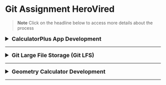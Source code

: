 # Git Assignment HeroVired

> **Note**
> Click on the headline below to access more details about the process

<details>

<summary style="font-size: 20px;">
<b>
<font size="+1">CalculatorPlus App Development</font>
</b>
</summary>

<!-- # CalculatorPlus App Development -->

Welcome to the development repository for CalculatorPlus, a Python application that provides basic arithmetic operations.

## Table of Contents

  - [Getting Started](#getting-started)
  - [Implementation](#implementation)
  - [Release V1.0](#release)
  - [Features](#features)
  - [Bug Fix](#bug-fix)
  - [Contributing](#contributing)
  - [Release V2.0](#release)


 ## Getting Started
 To get started with **CalculatorPlus** development, follow these steps:

1. Clone the repository :
    
    - Using gitbash :
    ```bash
    git clone https://github.com/abhijitganeshshinde/git_assignment_HeroVired.git
    ```
    ```bash
    cd git_assignment_HeroVired
    ```
    <details>
    <summary>For Example</summary>

    ![Image Alt Text](/Images/1.PNG)

    </details>
                
2. Create a new branch for development :
    ```bash
    git checkout -b dev
    ```
    <details>
    <summary>For Example</summary>

    ![Image Alt Text](/Images/2.PNG)

    </details>
3. Implement the square root feature in the Calculator class as specified in the assignment.

## Implementation

1. Create CalculatorPlus.py file.  
2. Add Your Code.
3. Check it's working or not.
4. Push the code in dev :
    ```bash
    git add .
    git commit -m "Added : Calculator Code"
    git push --set-upstream origin dev
    ```

## Release

To create a new release of CalculatorPlus :

1. Merge the dev branch into 'main' :
    ```bash
    git checkout main
    git merge dev
    git push
    ```
        
2. Click on Create a new release.
    <details>
    <summary>For Example</summary>

    ![Image Alt Text](/Images/58.png)

    </details>
3.  Create new tag:
    ```bash 
    v1.0
    ```
     <details>
    <summary>For Example</summary>

    ![Image Alt Text](/Images/11.PNG)

    </details>
5. Write your Release Title
6. Write your describe related to release and click on public release 
    <details>
    <summary>For Example</summary>

    ![Image Alt Text](/Images/60.PNG)
    ![Image Alt Text](/Images/12.PNG)

    </details>

## Features

To implement the square root feature and fix the bug, follow these steps:

1. Create new branch :
   ```bash
   git checkout -b feature/sqrt
   ```

2. Implement the square root feature :
    - Uncomment the square_root function in Calculator class.
    - Implement the sqrt function.

4. Test the application :
    ```bash
    python CalculatorPlus.py
    ```

## Bug Fix

If a critical bug is reported and you need to switch back to the dev branch to create fixes while keeping the **feature/sqrt** branch up-to-date:

1. Switch to the dev branch :
    ```bash
    git checkout dev
    ```        
2. Implement bug fixes.

3. Bug Fix :
    - In the divide function, replace with the following code :
    ```bash
        def divide(self, a, b):
            if b == 0:
                raise ValueError("Cannot divide by zero.")
            return a / b
    ```
    <details>
    <summary>For Example</summary>

    ![Image Alt Text](/Images/3.PNG)

    </details>

    
4. Switch back to the 'feature/sqrt' branch :
    ```bash
    git checkout feature/sqrt
    ```
        
4. Apply the latest changes from 'dev' :
    ```bash
    git merge dev
    ```

## Contributing

To contribute to the development of CalculatorPlus, follow these steps:

1. Add Your teammate 
   <details>
    <summary>For Example</summary>

    ![Image Alt Text](/Images/61.PNG)
    ![Image Alt Text](/Images/62.PNG)

    </details>

2. Create a new branch for your feature :
    ```bash
    git checkout -b feature/sqrt
    ``` 
3. Implement and test your feature.
    
4. Create a pull request targeting the dev branch.
    
5. Request a code review from a team member.
    
6. Make necessary improvements based on the code review feedback.
    
7. Once approved, merge your feature branch into 'dev'.

## Release

To create a new release of CalculatorPlus :

1. Merge the dev branch into 'main' :
    ```bash
    git checkout main
    git merge dev
    ```
        
2. Create a new release tag:
    git tag -a v2.0 -m "Version 2 Release"
        

3. Write your Release Title
4. Write your describe related to release and click on public release 
    <details>
    <summary>For Example</summary>

    ![Image Alt Text](/Images/63.png)

    </details>

</details>

---


<details>

<summary style="font-size: 20px;">
<b>
<font size="+1">Git Large File Storage (Git LFS)</font>
</b>
</summary>

<!-- # Git Large File Storage (Git LFS) -->

Welcome to the Git Assignment repository for demonstrating the usage of Git LFS (Large File Storage) for handling large binary files efficiently.

## Table of Contents
- [Introduction](#introduction)
- [Getting Started](#getting-started)
- [Integration Steps](#integration-steps)
- [Verifying Git LFS](#verifying-git-lfs)
- [Contributing](#contributing)

## Introduction

This repository showcases the integration of Git LFS to handle large binary files in a more efficient way. Git LFS allows us to manage and store large files separately, ensuring smoother version control and reduced repository size.

## Getting Started

To get started with Git LFS and test its functionality, follow the steps outlined below.

### Prerequisites

Before you begin, make sure you have Git LFS installed on your machine. If not, you can download and install it from the official website: [Git LFS](https://git-lfs.github.com/)

## Integration Steps

1. Clone the Repository:
   ```bash
   git clone https://github.com/abhijitganeshshinde/git_assignment_HeroVired.git
   cd git_assignment_HeroVired
   ```
2. Initialize Git LFS:
    ```bash
    git lfs install
    ```
    <details>
    <summary>For Example</summary>

    ![Image Alt Text](/Images/16.PNG)

    </details>

3. Create and Switch to a New Branch:
   ```bash
   git checkout -b lfs
   ```
   
4. Add a Large Binary File:
   - Upload a binary file larger than 200MB to the repository. For demonstration purposes, let's assume the file is named large-file.bin.

5. Configure Git LFS for the Large File:
    ```bash
    git lfs track "*.bin"
    ```
    <details>
    <summary>For Example</summary>

    ![Image Alt Text](/Images/17.PNG)

    </details>
6. Commit and Push:
    ```bash
    git add .
    git commit -m "Add large binary file using Git LFS"
    git push --set-upstream origin lfs
    ```
## Verifying Git LFS

1. On Another Machine:
   - Clone the repository on another machine using the following command:
    ```bash
        git clone https://github.com/abhijitganeshshinde/git_assignment_HeroVired.git
    ```
2. Verify the Large File:
   - After cloning, navigate to the repository directory and check that the large binary file (large-file.bin) is downloaded correctly and is stored as a pointer in Git LFS.

</details>

---

<details>

<summary style="font-size: 20px;">
<b>
<font size="+1">Geometry Calculator Development</font>
</b>
</summary>

<!-- # Geometry Calculator Development -->

Welcome to the development repository for the Geometry Calculator, a Python program that calculates the area of a circle and the area of a rectangle.

## Table of Contents
  - [Introduction](#introduction)
  - [Getting Started](#getting-started)
  - [Workflow Steps](#workflow-steps)
  - [Contributing](#contributing)
  - [Pull Requests](#pull-requests)

## Introduction

This repository contains the source code for the Geometry Calculator, a simple Python program that calculates the area of geometric shapes.

## Getting Started

To start contributing to the Geometry Calculator, follow these steps:

1. Clone the repository to your local machine:
   ```bash
   git clone https://github.com/abhijitganeshshinde/git_assignment_HeroVired.git
   ```
   ```bash
   cd git_assignment_HeroVired
   ```
   ```bash
    git checkout geometry-calculator 
   ```
    <details>
    <summary>For Example</summary>

    ![Image Alt Text](/Images/17.PNG)

    </details>

## Workflow Steps
Follow these steps to work on the circle area and rectangle area features using Git stash:

1. #### Create a New Branch for Circle Area Feature:

    - Create a new branch named feature/circle-area to work on the circle area feature.
    ```bash
    git checkout -b feature/circle-area 
    ```
    <details>
    <summary>For Example</summary>

    ![Image Alt Text](/Images/17.PNG)

    </details>
2. #### Stash Changes for Circle Area Feature:

    - Before committing the changes, stash them using git stash to save the incomplete feature implementation.
     ```bash
    git stash save "Added : area of circle feature"
    ```
    - Verify that the working directory is clean using git status.
    - Check stash list:
     ```bash
    git stash list 
    ```
    <details>
    <summary>For Example</summary>

    ![Image Alt Text](/Images/30.PNG)
    ![Image Alt Text](/Images/31.PNG)
    ![Image Alt Text](/Images/32.PNG)

    </details>
3. #### Create a New Branch for Rectangle Area Feature:

    - Create a new branch named feature/rectangle-area to work on the rectangle area feature.
     ```bash
    git checkout -b feature/rectangle-area 
    ```
    <details>
    <summary>For Example</summary>

    ![Image Alt Text](/Images/33.PNG)

    </details>
4. #### Stash Changes for Rectangle Area Feature:

    - Before committing the changes, stash them using git stash to save the incomplete feature implementation.
    ```bash
    git stash save "Added : area of rectangle feature"
    ```
    - Verify that the working directory is clean using git status.
     <details>
    <summary>For Example</summary>

    ![Image Alt Text](/Images/36.PNG)
    ![Image Alt Text](/Images/37.PNG)

    </details>
5. #### Switch Back to Circle Area Branch:

    - Switch back to the feature/circle-area branch to continue working on the circle area feature.
    ```bash
    git checkout feature/circle-area
    ```
    - Check list of stash :
    ```bash
    git stash list
    ```
    - Retrieve the stashed changes using git stash pop or git stash apply.
    ```bash
    git stash apply "stash@{0}"
    ```
    - Complete the circle area feature implementation and save the changes.
    <details>
    <summary>For Example</summary>

    ![Image Alt Text](/Images/40.PNG)
    ![Image Alt Text](/Images/42.PNG)
    ![Image Alt Text](/Images/43.PNG)
    ![Image Alt Text](/Images/44.PNG)
    ![Image Alt Text](/Images/45.PNG)


    </details>
6. #### Commit and Push Circle Area Feature:

    - Commit your changes and push them to the remote branch using git commit and git push.
     ```bash
    git add .
    git commit -m "Added : Area of Circle"
    git push origin feature/circle-area
    ```
    <details>
    <summary>For Example</summary>

    ![Image Alt Text](/Images/46.PNG)
    ![Image Alt Text](/Images/47.PNG)
    ![Image Alt Text](/Images/48.PNG)

    </details>
7. #### Switch Back to Rectangle Area Branch:

    - Switch back to the feature/rectangle-area branch to continue working on the rectangle area feature.
    ```bash
    git checkout feature/rectangle-area
    ```
    - Check list of stash :
    ```bash
    git stash list
    ```
    - Retrieve the stashed changes using git stash pop or git stash apply.
    ```bash
    git stash apply "stash@{1}"
    ```
    - Complete the rectangle area feature implementation and save the changes.
    <details>
    <summary>For Example</summary>

    ![Image Alt Text](/Images/49.PNG)
    ![Image Alt Text](/Images/50.PNG)
    ![Image Alt Text](/Images/51.PNG)

    </details>
8. #### Commit and Push Rectangle Area Feature:

    - Commit your changes and push them to the remote branch using git commit and git push.
    ```bash
    git add .
    git commit -m "Added : Area of Rectangle"
    git push origin feature/rectangle-area
    ```
    <details>
    <summary>For Example</summary>

    ![Image Alt Text](/Images/54.PNG)

    </details>

## Contributing


### Pull Requests
   - Create a pull request for the feature/circle-area branch to the dev branch.
   - Create a pull request for the feature/rectangle-area branch to the dev branch.
### Review and Merge
   - After receiving approval, merge both pull requests into the dev branch.
   -  Reviewers will ensure the code is correct and follows project guidelines before merging into the main branch.

</details>

---
